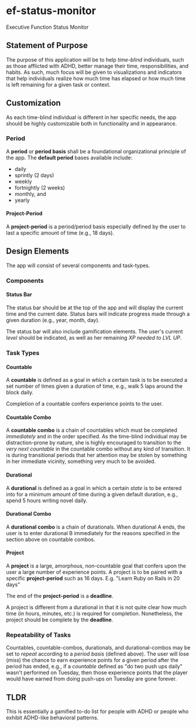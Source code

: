 # ef-status-monitor
Executive Function Status Monitor

## Statement of Purpose

The purpose of this application will be to help *time-blind* individuals, such as those afflicted with ADHD, better manage their time, responsibilities, and habits. As such, much focus will be given to visualizations and indicators that help individuals realize how much time has elapsed or how much time is left remaining for a given task or context.

## Customization

As each time-blind individual is different in her specific needs, the app should be highly customizable both in functionality and in appearance.

### Period

A **period** or **period basis** shall be a foundational organizational principle of the app. The **default period** bases available include: 
- daily
- sprintly (2 days)
- weekly
- fortnightly (2 weeks)
- monthly, and 
- yearly

#### Project-Period

A **project-period** is a period/period basis especially defined by the user to last a specific amount of time (e.g., 18 days). 

## Design Elements

The app will consist of several components and task-types.

### Components

#### Status Bar

The status bar should be at the top of the app and will display the current time and the current date. Status bars will indicate progress made through a given duration (e.g., year, month, day).

The status bar will also include gamification elements. The user's current *level* should be indicated, as well as her remaining *XP needed to LVL UP*.

### Task Types

#### Countable

A **countable** is defined as a goal in which a certain task is to be executed a set number of times given a duration of time, e.g., walk 5 laps around the block daily.

Completion of a countable confers experience points to the user.

#### Countable Combo

A **countable combo** is a chain of countables which must be completed *immediately* and in the order specified. As the time-blind individual may be distraction-prone by nature, she is highly encouraged to transition to the *very next countable* in the countable combo without any kind of transition. It is during transitional periods that her attention may be stolen by something in her immediate vicinity, something very much to be avoided.

#### Durational

A **durational** is defined as a goal in which a certain *state* is to be entered into for a minimum amount of time during a given default duration, e.g., spend 5 hours writing novel daily.

#### Durational Combo

A **durational combo** is a chain of durationals. When durational A ends, the user is to enter durational B immediately for the reasons specified in the section above on countable combos.

#### Project

A **project** is a large, amorphous, non-countable goal that confers upon the user a large number of experience points. A project is to be paired with a specific **project-period** such as 16 days. E.g. "Learn Ruby on Rails in 20 days"

The end of the **project-period** is a **deadline**.

A project is different from a durational in that it is not quite clear how much time (in hours, minutes, etc.) is required for completion. Nonetheless, the project should be complete by the **deadline**.

### Repeatability of Tasks

Countables, countable-combos, durationals, and durational-combos may be set to *repeat* according to a *period basis* (defined above). The user will lose (miss) the chance to earn experience points for a given period after the period has ended, e.g., if a *countable* defined as "do two push ups daily" wasn't performed on Tuesday, then those experience points that the player would have earned from doing push-ups on Tuesday are gone forever.

## TLDR

This is essentially a gamified to-do list for people with ADHD or people who exhibit ADHD-like behavioral patterns.
